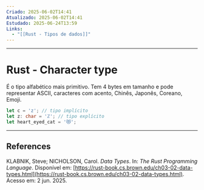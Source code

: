 ```yaml
---
Criado: 2025-06-02T14:41
Atualizado: 2025-06-02T14:41
Estudado: 2025-06-24T13:59
Links:
  - "[[Rust - Tipos de dados]]"
---
```

---
# Rust - Character type

É o tipo alfabético mais primitivo. Tem 4 bytes em tamanho e pode representar ASCII, caracteres com acento, Chinês, Japonês, Coreano, Emoji.

```rust
let c = 'z'; // tipo implícito
let z: char = 'ℤ'; // tipo explícito
let heart_eyed_cat = '😻';
```

---
## References

KLABNIK, Steve; NICHOLSON, Carol. _Data Types_. In: _The Rust Programming Language_. Disponível em: [https://rust-book.cs.brown.edu/ch03-02-data-types.html](https://rust-book.cs.brown.edu/ch03-02-data-types.html). Acesso em: 2 jun. 2025.